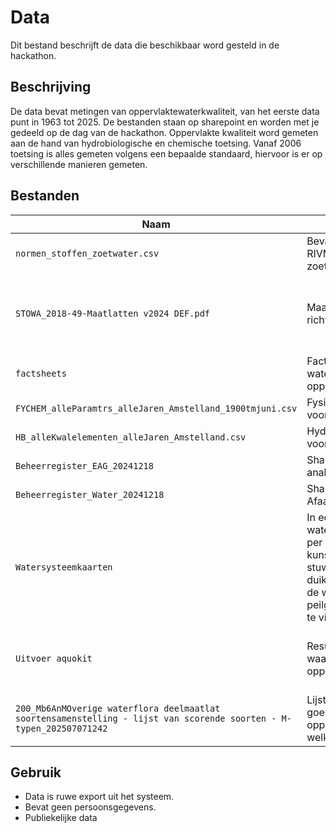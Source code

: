 # Data 
Dit bestand beschrijft de data die beschikbaar word gesteld in de hackathon.

## Beschrijving

De data bevat metingen van oppervlaktewaterkwaliteit, van het eerste data punt in 1963 tot 2025. De bestanden staan op sharepoint en worden met je gedeeld op de dag van de hackathon.
Oppervlakte kwaliteit word gemeten aan de hand van hydrobiologische en chemische toetsing.
Vanaf 2006 toetsing is alles gemeten volgens een bepaalde standaard, hiervoor is er op verschillende manieren gemeten. 

## Bestanden

| Naam | Beschrijving | Opmerkingen |
|------|---------------|--------------|
| `normen_stoffen_zoetwater.csv` | Bevat normen van het RIVM per stof voor zoetwater | Chemische toetsing |
| `STOWA_2018-49-Maatlatten v2024 DEF.pdf` | Maatlatten STOWA kader richtlijn water| Uitleg hoe de berekening oppervlaktewater kwaliteit word gedaan en wat de eisen zijn |
| `factsheets` | Factsheets het waterschapshuis oppervlaktewaterkwaliteit| Beoordeling en maatregelen per jaar in factsheets |
| `FYCHEM_alleParamtrs_alleJaren_Amstelland_1900tmjuni.csv` | Fysische Chemische data voor alle jaren | Meetwaardes |
| `HB_alleKwalelementen_alleJaren_Amstelland.csv` | Hydrobiologische data voor alle jaren | Meetwaardes |
| `Beheerregister_EAG_20241218` | Shapefile ecologische analyse gebied |  |
| `Beheerregister_Water_20241218` | Shapefile Afaanvoergebieden |  |
| `Watersysteemkaarten` | In een watersysteemkaart zijn per af aanvoergebied de kunstwerken (gemalen, stuwen, schotten, inlaten, duikers, dammen, enz ) de watergangen en de peilgebieden met peilen te vinden | Ter informatie |
| `Uitvoer aquokit` | Resultaten uit aquokit waardes berekening oppervlaktewaterkwaliteit | Voor fytoplankton, macrofauna, macrofyten en vissen |
| `200_Mb6AnMOverige waterflora deelmaatlat soortensamenstelling - lijst van scorende soorten - M-typen_202507071242` | Lijst van stoffen welke goed zijn voor oppervlaktewater en welke slecht | 1-3 word als goed beschouwd, 4-5 als slecht |

## Gebruik

- Data is ruwe export uit het systeem.
- Bevat geen persoonsgegevens.
- Publiekelijke data